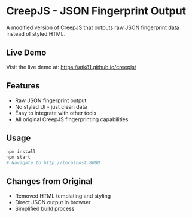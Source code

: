 # CreepJS - JSON Fingerprint Output

A modified version of CreepJS that outputs raw JSON fingerprint data instead of styled HTML.

## Live Demo
Visit the live demo at: https://atk81.github.io/creepjs/

## Features
- Raw JSON fingerprint output
- No styled UI - just clean data
- Easy to integrate with other tools
- All original CreepJS fingerprinting capabilities

## Usage
```bash
npm install
npm start
# Navigate to http://localhost:8000
```

## Changes from Original
- Removed HTML templating and styling
- Direct JSON output in browser
- Simplified build process

